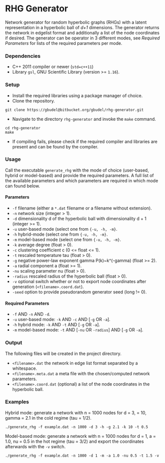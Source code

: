 # RHG Generator #

Network generator for random hyperbolic graphs (RHGs) with a latent representation in a hyperbolic ball of *d+1* dimensions. The generator returns the network in edgelist format and additionally a list of the node coordinates if desired. The generator can be operator in 3 different modes, see *Required Parameters* for lists of the required parameters per mode.

### Dependencies
- C++ 2011 compiler or newer (`std=c++11`)
- Library `gsl`, GNU Scientific Library (version >= `1.16`).

### Setup
- Install the required libraries using a package manager of choice.
- Clone the repository.
``` 
git clone https://gbudel@bitbucket.org/gbudel/rhg-generator.git 
```
- Navigate to the directory `rhg-generator` and invoke the `make` command.
```
cd rhg-generator
make
```
- If compiling fails, please check if the required compiler and libraries are present and can be found by the compiler.

### Usage
Call the executable `generate_rhg` with the mode of choice (user-based, hybrid or model-based) and provide the required parameters. A full list of the available parameters and which parameters are required in which mode can found below.

#### Parameters
* `-f` 		filename (either a `*.dat` filename or a filename without extension).
* `-n` 		network size (integer > 1).
* `-d` 		dimensionality d of the hyperbolic ball with dimensionality d + 1 (integer >= 1).
* `-u`		user-based mode (select one from `{-u, -h, -m}`.
* `-h`		hybrid-mode (select one from `{-u, -h, -m}`.
* `-m` 		model-based mode (select one from `{-u, -h, -m}`.
* `-k`		average degree <k> (float > 0). 
* `-c`		clustering coefficient c (0 <= float <= 1). 
* `-t` 		rescaled temperature tau (float > 0).
* `-g` 		negative power-law exponent gamma P(k)~k^(-gamma) (float >= 2).
* `-a` 		radial component a (float >= 1).
* `-nu`		scaling parameter nu (float > 0).
* `-radius`	rescaled radius of the hyperbolic ball (float > 0).
* `-v` 		optional switch whether or not to export node coordinates after generation (`<filename>.coord.dat`).
* `-seed` 	option to provide pseudorandom generator seed (long != 0).

#### Required Parameters
* `-f` AND `-n` AND `-d`.
* `-u` user-based mode: `-k` AND `-c` AND [`-g` OR `-a`].
* `-h` hybrid mode: `-k` AND `-t` AND [`-g` OR `-a`].
* `-m` model-based mode: `-t` AND [`-nu` OR `-radius`] AND [`-g` OR `-a`].

### Output
The following files will be created in the project directory.

* `<filename>.dat` 		the network in edge list format separated by a whitespace.
* `<filename>.meta.dat` 	a meta file with the chosen/computed network parameters.
* `<filename>.coord.dat`	(optional) a list of the node coordinates in the hyperbolic ball.

### Examples
Hybrid mode: generate a network with n = 1000 nodes for d = 3, <k> = 10, gamma = 2.1 in the cold regime (tau = 1/2).
```
./generate_rhg -f example.dat -n 1000 -d 3 -h -g 2.1 -k 10 -t 0.5
```

Model-based mode: generate a network with n = 1000 nodes for d = 1, a = 1.0, nu = 0.5 in the hot regime (tau = 3/2) and export the coordinates afterwards with the `-v` switch.
```
./generate_rhg -f example.dat -n 1000 -d 1 -m -a 1.0 -nu 0.5 -t 1.5 -v
```